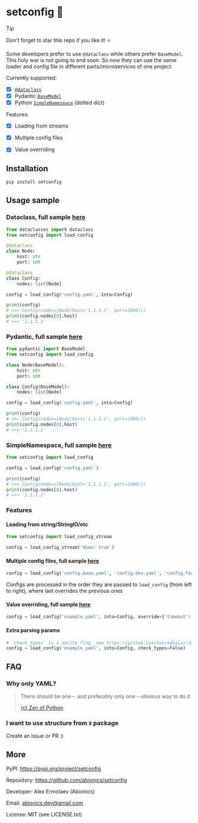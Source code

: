 # setconfig 🔌

> [!TIP]
> Don't forget to star this repo if you like it! ⭐

Some developers prefer to use `@dataclass` while others prefer `BaseModel`.
This holy war is not going to end soon.
So now they can use the same loader and config file in different parts/microservices of one project.

Currently supported:
- [x] [`@dataclass`](https://docs.python.org/3/library/dataclasses.html)
- [x] Pydantic [`BaseModel`](https://docs.pydantic.dev/latest/api/base_model)
- [x] Python [`SimpleNamespace`](https://docs.python.org/3/library/types.html#types.SimpleNamespace) (dotted dict)

Features:
- [x] Loading from streams
- [x] Multiple config files
- [x] Value overriding


## Installation

```bash
pip install setconfig
```


## Usage sample

### Dataclass, full sample [here](examples/example_dataclass.py)

```python
from dataclasses import dataclass
from setconfig import load_config

@dataclass
class Node:
    host: str
    port: int

@dataclass
class Config:
    nodes: list[Node]

config = load_config('config.yaml', into=Config)

print(config)
# >>> Config(nodes=[Node(host='1.1.1.1', port=1000)])
print(config.nodes[0].host)
# >>> '1.1.1.1'
```

### Pydantic, full sample [here](examples/example_pydantic.py)

```python
from pydantic import BaseModel
from setconfig import load_config

class Node(BaseModel):
    host: str
    port: int

class Config(BaseModel):
    nodes: list[Node]

config = load_config('config.yaml', into=Config)

print(config)
# >>> Config(nodes=[Node(host='1.1.1.1', port=1000)])
print(config.nodes[0].host)
# >>> '1.1.1.1'
```

### SimpleNamespace, full sample [here](examples/example_simple.py)

```python
from setconfig import load_config

config = load_config('config.yaml')

print(config)
# >>> Config(nodes=[Node(host='1.1.1.1', port=1000)])
print(config.nodes[0].host)
# >>> '1.1.1.1'
```

### Features

#### Loading from string/StringIO/etc
```python
from setconfig import load_config_stream

config = load_config_stream('done: true')
```

#### Multiple config files, full sample [here](examples/example_multi.py)
```python
config = load_config('config.base.yaml', 'config.dev.yaml', 'config.feature-x.yaml', into=Config)
```
Configs are processed in the order they are passed to `load_config` (from left to right), where
last overrides the previous ones

#### Value overriding, full sample [here](examples/example_override.py)
```python
config = load_config('example.yaml', into=Config, override={'timeout': 10})
```

#### Extra parsing params
```python
# `check_types` is a dacite flag, see https://github.com/konradhalas/dacite#type-checking
config = load_config('example.yaml', into=Config, check_types=False)
```


## FAQ

### Why only YAML?

> There should be one-- and preferably only one --obvious way to do it
> 
> [(c) Zen of Python](https://peps.python.org/pep-0020/#the-zen-of-python)

### I want to use structure from `X` package

Create an issue or PR :)


## More

PyPI: https://pypi.org/project/setconfig

Repository: https://github.com/abionics/setconfig

Developer: Alex Ermolaev (Abionics)

Email: abionics.dev@gmail.com

License: MIT (see LICENSE.txt)
